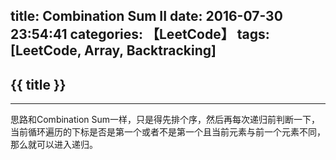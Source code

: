 title: Combination Sum II
date: 2016-07-30 23:54:41
categories: 【LeetCode】
tags: [LeetCode, Array, Backtracking]
---
## {{ title }} ##

---

思路和Combination Sum一样，只是得先排个序，然后再每次递归前判断一下，当前循环遍历的下标是否是第一个或者不是第一个且当前元素与前一个元素不同，那么就可以进入递归。